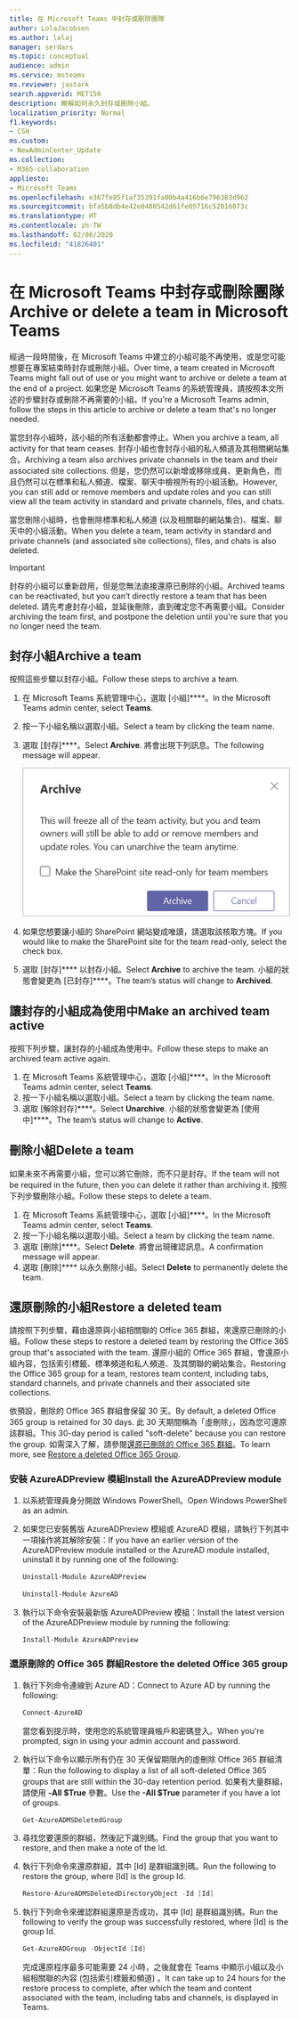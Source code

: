 ```yaml
---
title: 在 Microsoft Teams 中封存或刪除團隊
author: LolaJacobsen
ms.author: lolaj
manager: serdars
ms.topic: conceptual
audience: admin
ms.service: msteams
ms.reviewer: jastark
search.appverid: MET150
description: 瞭解如何永久封存或刪除小組。
localization_priority: Normal
f1.keywords:
- CSH
ms.custom:
- NewAdminCenter_Update
ms.collection:
- M365-collaboration
appliesto:
- Microsoft Teams
ms.openlocfilehash: e367fe85f1af35391fa00b4a416b6e796383d962
ms.sourcegitcommit: bfa5b8db4e42e0480542d61fe05716c52016873c
ms.translationtype: HT
ms.contentlocale: zh-TW
ms.lasthandoff: 02/06/2020
ms.locfileid: "41826401"
---
```

<a name="archive-or-delete-a-team-in-microsoft-teams"></a><span data-ttu-id="82bae-103">在 Microsoft Teams 中封存或刪除團隊</span><span class="sxs-lookup"><span data-stu-id="82bae-103">Archive or delete a team in Microsoft Teams</span></span>
===========================================

<span data-ttu-id="82bae-104">經過一段時間後，在 Microsoft Teams 中建立的小組可能不再使用，或是您可能想要在專案結束時封存或刪除小組。</span><span class="sxs-lookup"><span data-stu-id="82bae-104">Over time, a team created in Microsoft Teams might fall out of use or you might want to archive or delete a team at the end of a project.</span></span> <span data-ttu-id="82bae-105">如果您是 Microsoft Teams 的系統管理員，請按照本文所述的步驟封存或刪除不再需要的小組。</span><span class="sxs-lookup"><span data-stu-id="82bae-105">If you're a Microsoft Teams admin, follow the steps in this article to archive or delete a team that's no longer needed.</span></span>

<span data-ttu-id="82bae-106">當您封存小組時，該小組的所有活動都會停止。</span><span class="sxs-lookup"><span data-stu-id="82bae-106">When you archive a team, all activity for that team ceases.</span></span> <span data-ttu-id="82bae-107">封存小組也會封存小組的私人頻道及其相關網站集合。</span><span class="sxs-lookup"><span data-stu-id="82bae-107">Archiving a team also archives private channels in the team and their associated site collections.</span></span>  <span data-ttu-id="82bae-108">但是，您仍然可以新增或移除成員、更新角色，而且仍然可以在標準和私人頻道、檔案、聊天中檢視所有的小組活動。</span><span class="sxs-lookup"><span data-stu-id="82bae-108">However, you can still add or remove members and update roles and you can still view all the team activity in standard and private channels, files, and chats.</span></span>

<span data-ttu-id="82bae-109">當您刪除小組時，也會刪除標準和私人頻道 (以及相關聯的網站集合)、檔案、聊天中的小組活動。</span><span class="sxs-lookup"><span data-stu-id="82bae-109">When you delete a team, team activity in standard and private channels (and associated site collections), files, and chats is also deleted.</span></span>

> [!IMPORTANT]
> <span data-ttu-id="82bae-110">封存的小組可以重新啟用，但是您無法直接還原已刪除的小組。</span><span class="sxs-lookup"><span data-stu-id="82bae-110">Archived teams can be reactivated, but you can’t directly restore a team that has been deleted.</span></span> <span data-ttu-id="82bae-111">請先考慮封存小組，並延後刪除，直到確定您不再需要小組。</span><span class="sxs-lookup"><span data-stu-id="82bae-111">Consider archiving the team first, and postpone the deletion until you're sure that you no longer need the team.</span></span>

## <a name="archive-a-team"></a><span data-ttu-id="82bae-112">封存小組</span><span class="sxs-lookup"><span data-stu-id="82bae-112">Archive a team</span></span>

<span data-ttu-id="82bae-113">按照這些步驟以封存小組。</span><span class="sxs-lookup"><span data-stu-id="82bae-113">Follow these steps to archive a team.</span></span>

1. <span data-ttu-id="82bae-114">在 Microsoft Teams 系統管理中心，選取 [小組]\*\*\*\*。</span><span class="sxs-lookup"><span data-stu-id="82bae-114">In the Microsoft Teams admin center, select **Teams**.</span></span>
2. <span data-ttu-id="82bae-115">按一下小組名稱以選取小組。</span><span class="sxs-lookup"><span data-stu-id="82bae-115">Select a team by clicking the team name.</span></span>
3. <span data-ttu-id="82bae-116">選取 [封存]\*\*\*\*。</span><span class="sxs-lookup"><span data-stu-id="82bae-116">Select **Archive**.</span></span> <span data-ttu-id="82bae-117">將會出現下列訊息。</span><span class="sxs-lookup"><span data-stu-id="82bae-117">The following message will appear.</span></span>

    ![螢幕擷取畫面：Teams 封存訊息](media/teams-archive-message.png)

4. <span data-ttu-id="82bae-119">如果您想要讓小組的 SharePoint 網站變成唯讀，請選取該核取方塊。</span><span class="sxs-lookup"><span data-stu-id="82bae-119">If you would like to make the SharePoint site for the team read-only, select the check box.</span></span>
5. <span data-ttu-id="82bae-120">選取 [封存]\*\*\*\* 以封存小組。</span><span class="sxs-lookup"><span data-stu-id="82bae-120">Select **Archive** to archive the team.</span></span> <span data-ttu-id="82bae-121">小組的狀態會變更為 [已封存]\*\*\*\*。</span><span class="sxs-lookup"><span data-stu-id="82bae-121">The team’s status will change to **Archived**.</span></span>

## <a name="make-an-archived-team-active"></a><span data-ttu-id="82bae-122">讓封存的小組成為使用中</span><span class="sxs-lookup"><span data-stu-id="82bae-122">Make an archived team active</span></span>

<span data-ttu-id="82bae-123">按照下列步驟，讓封存的小組成為使用中。</span><span class="sxs-lookup"><span data-stu-id="82bae-123">Follow these steps to make an archived team active again.</span></span>

1. <span data-ttu-id="82bae-124">在 Microsoft Teams 系統管理中心，選取 [小組]\*\*\*\*。</span><span class="sxs-lookup"><span data-stu-id="82bae-124">In the Microsoft Teams admin center, select **Teams**.</span></span>
2. <span data-ttu-id="82bae-125">按一下小組名稱以選取小組。</span><span class="sxs-lookup"><span data-stu-id="82bae-125">Select a team by clicking the team name.</span></span>
3. <span data-ttu-id="82bae-126">選取 [解除封存]\*\*\*\*。</span><span class="sxs-lookup"><span data-stu-id="82bae-126">Select **Unarchive**.</span></span> <span data-ttu-id="82bae-127">小組的狀態會變更為 [使用中]\*\*\*\*。</span><span class="sxs-lookup"><span data-stu-id="82bae-127">The team’s status will change to **Active**.</span></span>

## <a name="delete-a-team"></a><span data-ttu-id="82bae-128">刪除小組</span><span class="sxs-lookup"><span data-stu-id="82bae-128">Delete a team</span></span>

<span data-ttu-id="82bae-129">如果未來不再需要小組，您可以將它刪除，而不只是封存。</span><span class="sxs-lookup"><span data-stu-id="82bae-129">If the team will not be required in the future, then you can delete it rather than archiving it.</span></span> <span data-ttu-id="82bae-130">按照下列步驟刪除小組。</span><span class="sxs-lookup"><span data-stu-id="82bae-130">Follow these steps to delete a team.</span></span>

1.  <span data-ttu-id="82bae-131">在 Microsoft Teams 系統管理中心，選取 [小組]\*\*\*\*。</span><span class="sxs-lookup"><span data-stu-id="82bae-131">In the Microsoft Teams admin center, select **Teams**.</span></span>
2.  <span data-ttu-id="82bae-132">按一下小組名稱以選取小組。</span><span class="sxs-lookup"><span data-stu-id="82bae-132">Select a team by clicking the team name.</span></span>
3.  <span data-ttu-id="82bae-133">選取 [刪除]\*\*\*\*。</span><span class="sxs-lookup"><span data-stu-id="82bae-133">Select **Delete**.</span></span> <span data-ttu-id="82bae-134">將會出現確認訊息。</span><span class="sxs-lookup"><span data-stu-id="82bae-134">A confirmation message will appear.</span></span>
4.  <span data-ttu-id="82bae-135">選取 [刪除]\*\*\*\* 以永久刪除小組。</span><span class="sxs-lookup"><span data-stu-id="82bae-135">Select **Delete** to permanently delete the team.</span></span>

## <a name="restore-a-deleted-team"></a><span data-ttu-id="82bae-136">還原刪除的小組</span><span class="sxs-lookup"><span data-stu-id="82bae-136">Restore a deleted team</span></span>

<span data-ttu-id="82bae-137">請按照下列步驟，藉由還原與小組相關聯的 Office 365 群組，來還原已刪除的小組。</span><span class="sxs-lookup"><span data-stu-id="82bae-137">Follow these steps to restore a deleted team by restoring the Office 365 group that's associated with the team.</span></span> <span data-ttu-id="82bae-138">還原小組的 Office 365 群組，會還原小組內容，包括索引標籤、標準頻道和私人頻道、及其關聯的網站集合。</span><span class="sxs-lookup"><span data-stu-id="82bae-138">Restoring the Office 365 group for a team, restores team content, including tabs, standard channels, and private channels and their associated site collections.</span></span>

<span data-ttu-id="82bae-139">依預設，刪除的 Office 365 群組會保留 30 天。</span><span class="sxs-lookup"><span data-stu-id="82bae-139">By default, a deleted Office 365 group is retained for 30 days.</span></span> <span data-ttu-id="82bae-140">此 30 天期間稱為「虛刪除」，因為您可還原該群組。</span><span class="sxs-lookup"><span data-stu-id="82bae-140">This 30-day period is called "soft-delete" because you can restore the group.</span></span> <span data-ttu-id="82bae-141">如需深入了解，請參閱[還原已刪除的 Office 365 群組](https://docs.microsoft.com/office365/admin/create-groups/restore-deleted-group)。</span><span class="sxs-lookup"><span data-stu-id="82bae-141">To learn more, see [Restore a deleted Office 365 Group](https://docs.microsoft.com/office365/admin/create-groups/restore-deleted-group).</span></span>

### <a name="install-the-azureadpreview-module"></a><span data-ttu-id="82bae-142">安裝 AzureADPreview 模組</span><span class="sxs-lookup"><span data-stu-id="82bae-142">Install the AzureADPreview module</span></span>

1. <span data-ttu-id="82bae-143">以系統管理員身分開啟 Windows PowerShell。</span><span class="sxs-lookup"><span data-stu-id="82bae-143">Open Windows PowerShell as an admin.</span></span>
2. <span data-ttu-id="82bae-144">如果您已安裝舊版 AzureADPreview 模組或 AzureAD 模組，請執行下列其中一項操作將其解除安裝：</span><span class="sxs-lookup"><span data-stu-id="82bae-144">If you have an earlier version of the AzureADPreview module installed or the AzureAD module installed, uninstall it by running one of the following:</span></span>

    ```PowerShell 
    Uninstall-Module AzureADPreview
    ```

    ```PowerShell
    Uninstall-Module AzureAD
    ```
3. <span data-ttu-id="82bae-145">執行以下命令安裝最新版 AzureADPreview 模組：</span><span class="sxs-lookup"><span data-stu-id="82bae-145">Install the latest version of the AzureADPreview module by running the following:</span></span>

    ```PowerShell
    Install-Module AzureADPreview
    ```    

### <a name="restore-the-deleted-office-365-group"></a><span data-ttu-id="82bae-146">還原刪除的 Office 365 群組</span><span class="sxs-lookup"><span data-stu-id="82bae-146">Restore the deleted Office 365 group</span></span>

1. <span data-ttu-id="82bae-147">執行下列命令連線到 Azure AD：</span><span class="sxs-lookup"><span data-stu-id="82bae-147">Connect to Azure AD by running the following:</span></span>
    ```PowerShell
    Connect-AzureAD
    ```
    <span data-ttu-id="82bae-148">當您看到提示時，使用您的系統管理員帳戶和密碼登入。</span><span class="sxs-lookup"><span data-stu-id="82bae-148">When you're prompted, sign in using your admin account and password.</span></span>  
2. <span data-ttu-id="82bae-149">執行以下命令以顯示所有仍在 30 天保留期限內的虛刪除 Office 365 群組清單：</span><span class="sxs-lookup"><span data-stu-id="82bae-149">Run the following to display a list of all soft-deleted Office 365 groups that are still within the 30-day retention period.</span></span> <span data-ttu-id="82bae-150">如果有大量群組，請使用 **-All $True** 參數。</span><span class="sxs-lookup"><span data-stu-id="82bae-150">Use the **-All $True** parameter if you have a lot of groups.</span></span>
    ```PowerShell
    Get-AzureADMSDeletedGroup
    ``` 
3. <span data-ttu-id="82bae-151">尋找您要還原的群組，然後記下識別碼。</span><span class="sxs-lookup"><span data-stu-id="82bae-151">Find the group that you want to restore, and then make a note of the Id.</span></span>
4. <span data-ttu-id="82bae-152">執行下列命令來還原群組，其中 [Id] 是群組識別碼。</span><span class="sxs-lookup"><span data-stu-id="82bae-152">Run the following to restore the group, where [Id] is the group Id.</span></span>
    ```PowerShell
    Restore-AzureADMSDeletedDirectoryObject -Id [Id]
    ```
5.  <span data-ttu-id="82bae-153">執行下列命令來確認群組還原是否成功，其中 [Id] 是群組識別碼。</span><span class="sxs-lookup"><span data-stu-id="82bae-153">Run the following to verify the group was successfully restored, where [Id] is the group Id.</span></span>
    ```PowerShell
    Get-AzureADGroup -ObjectId [Id]
    ```

    <span data-ttu-id="82bae-154">完成還原程序最多可能需要 24 小時，之後就會在 Teams 中顯示小組以及小組相關聯的內容 (包括索引標籤和頻道) 。</span><span class="sxs-lookup"><span data-stu-id="82bae-154">It can take up to 24 hours for the restore process to complete, after which the team and content associated with the team, including tabs and channels, is displayed in Teams.</span></span>
